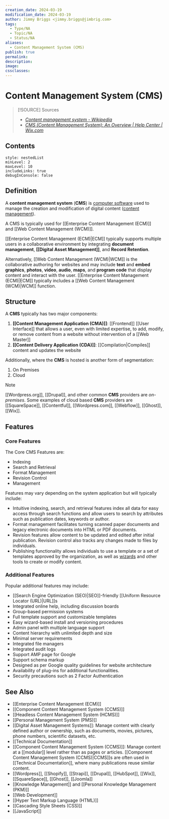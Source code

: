 ```yaml
---
creation_date: 2024-03-19
modification_date: 2024-03-19
author: Jimmy Briggs <jimmy.briggs@jimbrig.com>
tags:
  - Type/NA
  - Topic/NA
  - Status/NA
aliases:
  - Content Management System (CMS)
publish: true
permalink:
description:
image:
cssclasses:
---
```


# Content Management System (CMS)

> [!SOURCE] Sources
> - *[Content management system - Wikipedia](https://en.wikipedia.org/wiki/Content_management_system)*
> - *[CMS (Content Management System): An Overview | Help Center | Wix.com](https://support.wix.com/en/article/cms-content-management-system-an-overview)*

## Contents

```table-of-contents
style: nestedList
minLevel: 2
maxLevel: 10
includeLinks: true
debugInConsole: false
```

## Definition

A **content management system** (**CMS**) is [computer software](https://en.wikipedia.org/wiki/Computer_software "Computer software") used to manage the creation and modification of digital content ([content management](https://en.wikipedia.org/wiki/Content_management "Content management")).

A CMS is typically used for [[Enterprise Content Management (ECM)]] and [[Web Content Management (WCM)]].

[[Enterprise Content Management (ECM)|ECM]] typically supports multiple users in a collaborative environment by integrating **document management**, **[[Digital Asset Management]]**, and **Record Retention**.

Alternatively, [[Web Content Management (WCM)|WCM]] is the collaborative authoring for websites and may include **text** and **embed graphics**, **photos**, **video**, **audio**, **maps**, and **program code** that display content and interact with the user. [[Enterprise Content Management (ECM)|ECM]] typically includes a [[Web Content Management (WCM)|WCM]] function.

## Structure

A **CMS** typically has two major components:

1. **[[Content Management Application (CMA)]]**: [[Frontend]] [[User Interface]] that allows a user, even with limited expertise, to add, modify, or remove content from a website without intervention of a [[Web Master]]
2. **[[Content Delivery Application (CDA)]]**: [[Compilation|Compiles]] content and updates the website

Additionally, where the **CMS** is hosted is another form of segmentation:

1. On Premises
2. Cloud

> [!NOTE]
> [[Wordpress.org]], [[Drupal]], and other common **CMS** providers are *on-premises*.
> Some examples of cloud based **CMS** providers are [[SquareSpace]], [[Contentful]], [[Wordpress.com]], [[Webflow]], [[Ghost]], [[Wix]].

## Features

### Core Features

The Core CMS Features are: 

- Indexing
- Search and Retrieval
- Format Management
- Revision Control
- Management

Features may vary depending on the system application but will typically include:

- Intuitive indexing, search, and retrieval features index all data for easy access through search functions and allow users to search by attributes such as publication dates, keywords or author.
- Format management facilitates turning scanned paper documents and legacy electronic documents into HTML or PDF documents.
- Revision features allow content to be updated and edited after initial publication. Revision control also tracks any changes made to files by individuals.
- Publishing functionality allows individuals to use a template or a set of templates approved by the organization, as well as [wizards](https://en.wikipedia.org/wiki/Wizard_(software) "Wizard (software)") and other tools to create or modify content.

### Additional Features

Popular additional features may include:

- [[Search Engine Optimization (SEO)|SEO]]-friendly [[Uniform Resource Locator (URL)|URL]]s
- Integrated online help, including discussion boards
- Group-based permission systems
- Full template support and customizable templates
- Easy wizard-based install and versioning procedures
- Admin panel with multiple language support
- Content hierarchy with unlimited depth and size
- Minimal server requirements
- Integrated file managers
- Integrated audit logs
- Support AMP page for Google
- Support schema markup
- Designed as per Google quality guidelines for website architecture
- Availability of plug-ins for additional functionalities.
- Security precautions such as 2 Factor Authentication

## See Also

- [[Enterprise Content Management (ECM)]]
- [[Component Content Management System (CCMS)]]
- [[Headless Content Management System (HCMS)]]
- [[Personal Management System (PMS)]]
- [[Digital Asset Management Systems]]: Manage content with clearly defined author or ownership, such as documents, movies, pictures, phone numbers, scientific datasets, etc.
- [[Technical Documentation]]
- [[Component Content Management System (CCMS)]]: Manage content at a [[modular]] level rather than as pages or articles. [[Component Content Management System (CCMS)|CCMS]]s are often used in [[Technical Documentation]], where many publications reuse similar content.
- [[Wordpress]], [[Shopify]], [[Strapi]], [[Drupal]], [[HubSpot]], [[Wix]], [[SquareSpace]], [[Ghost]], [[Joomla]]
- [[Knowledge Management]] and [[Personal Knowledge Management (PKM)]]
- [[Web Development]]
- [[Hyper Text Markup Language (HTML)]]
- [[Cascading Style Sheets (CSS)]]
- [[JavaScript]]

